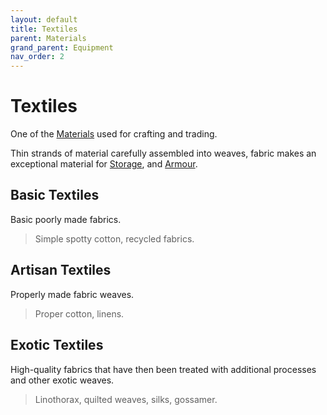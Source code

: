 ```yaml
---
layout: default
title: Textiles
parent: Materials
grand_parent: Equipment
nav_order: 2
---
```

# Textiles
One of the [Materials](Materials) used for crafting and trading.

Thin strands of material carefully assembled into weaves, fabric makes an exceptional material for [Storage](Storage), and [Armour](Core/Armour.md).

## Basic Textiles
Basic poorly made fabrics.

> Simple spotty cotton, recycled fabrics.

## Artisan Textiles
Properly made fabric weaves.

> Proper cotton, linens.

## Exotic Textiles
High-quality fabrics that have then been treated with additional processes and other exotic weaves.

> Linothorax, quilted weaves, silks, gossamer.